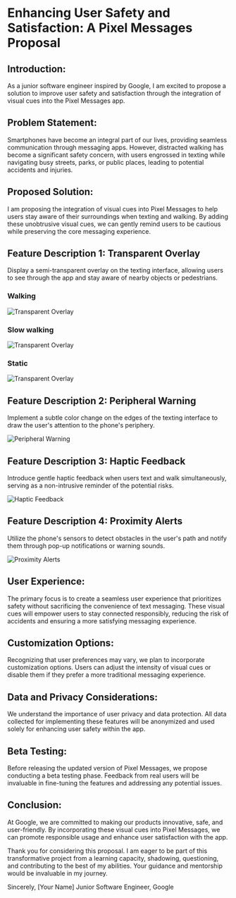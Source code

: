 # Enhancing User Safety and Satisfaction: A Pixel Messages Proposal

## Introduction:
As a junior software engineer inspired by Google, I am excited to propose a solution to improve user safety and satisfaction through the integration of visual cues into the Pixel Messages app.

## Problem Statement:
Smartphones have become an integral part of our lives, providing seamless communication through messaging apps. However, distracted walking has become a significant safety concern, with users engrossed in texting while navigating busy streets, parks, or public places, leading to potential accidents and injuries.

## Proposed Solution:
I am proposing the integration of visual cues into Pixel Messages to help users stay aware of their surroundings when texting and walking. By adding these unobtrusive visual cues, we can gently remind users to be cautious while preserving the core messaging experience.

## Feature Description 1: Transparent Overlay
Display a semi-transparent overlay on the texting interface, allowing users to see through the app and stay aware of nearby objects or pedestrians.

### Walking
![Transparent Overlay](images/transparent_overlay.png)
### Slow walking
![Transparent Overlay](images/transparent_overlay1.png)
### Static
![Transparent Overlay](images/transparent_overlay2.png)
## Feature Description 2: Peripheral Warning
Implement a subtle color change on the edges of the texting interface to draw the user's attention to the phone's periphery.

![Peripheral Warning](Vision_Images/peripheral_warning.png)

## Feature Description 3: Haptic Feedback
Introduce gentle haptic feedback when users text and walk simultaneously, serving as a non-intrusive reminder of the potential risks.

![Haptic Feedback](Vision_Images/haptic_feedback.png)

## Feature Description 4: Proximity Alerts
Utilize the phone's sensors to detect obstacles in the user's path and notify them through pop-up notifications or warning sounds.

![Proximity Alerts](Vision_Images/proximity_alerts.png)

## User Experience:
The primary focus is to create a seamless user experience that prioritizes safety without sacrificing the convenience of text messaging. These visual cues will empower users to stay connected responsibly, reducing the risk of accidents and ensuring a more satisfying messaging experience.

## Customization Options:
Recognizing that user preferences may vary, we plan to incorporate customization options. Users can adjust the intensity of visual cues or disable them if they prefer a more traditional messaging experience.

## Data and Privacy Considerations:
We understand the importance of user privacy and data protection. All data collected for implementing these features will be anonymized and used solely for enhancing user safety within the app.

## Beta Testing:
Before releasing the updated version of Pixel Messages, we propose conducting a beta testing phase. Feedback from real users will be invaluable in fine-tuning the features and addressing any potential issues.

## Conclusion:
At Google, we are committed to making our products innovative, safe, and user-friendly. By incorporating these visual cues into Pixel Messages, we can promote responsible usage and enhance user satisfaction with the app.

Thank you for considering this proposal. I am eager to be part of this transformative project from a learning capacity, shadowing, questioning, and contributing to the best of my abilities. Your guidance and mentorship would be invaluable in my journey.

Sincerely,
[Your Name]
Junior Software Engineer, Google
